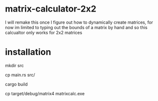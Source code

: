 # matrix-calculator-2x2
I will remake this once I figure out how to dynamically create matrices, for now im limited to typing out the bounds of a matrix by hand
and so this calcualtor only works for 2x2 matrices

# installation
mkdir src

cp main.rs src/

cargo build

cp target/debug/matrix4 matrixcalc.exe
